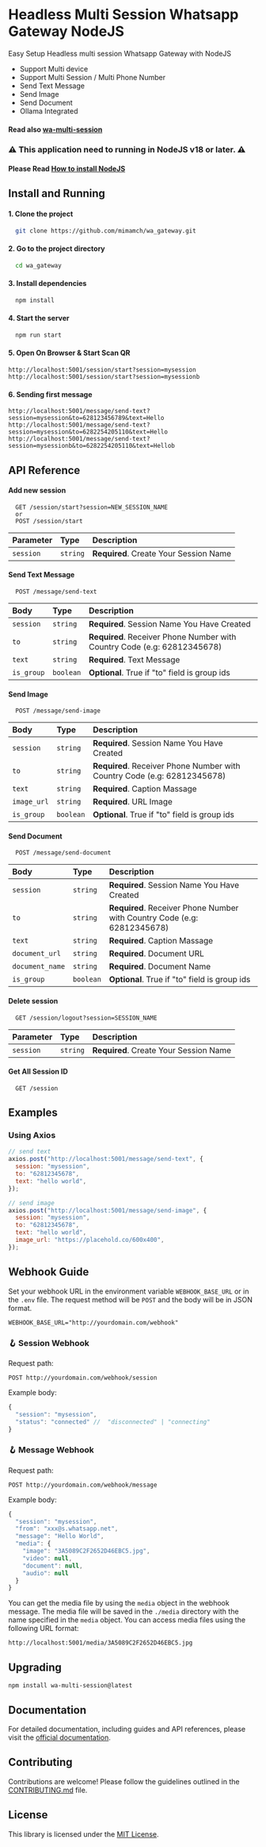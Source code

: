 # Headless Multi Session Whatsapp Gateway NodeJS

Easy Setup Headless multi session Whatsapp Gateway with NodeJS

- Support Multi device
- Support Multi Session / Multi Phone Number
- Send Text Message
- Send Image
- Send Document
- Ollama Integrated

#### Read also [wa-multi-session](https://github.com/mimamch/wa-multi-session)

### ⚠️ This application need to running in NodeJS v18 or later. ⚠️

#### Please Read [How to install NodeJS](https://nodejs.org/en/download/package-manager)

## Install and Running

#### 1. Clone the project

```bash
  git clone https://github.com/mimamch/wa_gateway.git
```

#### 2. Go to the project directory

```bash
  cd wa_gateway
```

#### 3. Install dependencies

```bash
  npm install
```

#### 4. Start the server

```bash
  npm run start
```

#### 5. Open On Browser & Start Scan QR

```
http://localhost:5001/session/start?session=mysession
http://localhost:5001/session/start?session=mysessionb

```

#### 6. Sending first message

```
http://localhost:5001/message/send-text?session=mysession&to=628123456789&text=Hello
http://localhost:5001/message/send-text?session=mysession&to=6282254205110&text=Hello
http://localhost:5001/message/send-text?session=mysessionb&to=6282254205110&text=Hellob
```

## API Reference

#### Add new session

```
  GET /session/start?session=NEW_SESSION_NAME
  or
  POST /session/start
```

| Parameter | Type     | Description                            |
| :-------- | :------- | :------------------------------------- |
| `session` | `string` | **Required**. Create Your Session Name |

#### Send Text Message

```
  POST /message/send-text
```

| Body       | Type      | Description                                                              |
| :--------- | :-------- | :----------------------------------------------------------------------- |
| `session`  | `string`  | **Required**. Session Name You Have Created                              |
| `to`       | `string`  | **Required**. Receiver Phone Number with Country Code (e.g: 62812345678) |
| `text`     | `string`  | **Required**. Text Message                                               |
| `is_group` | `boolean` | **Optional**. True if "to" field is group ids                            |

#### Send Image

```
  POST /message/send-image
```

| Body        | Type      | Description                                                              |
| :---------- | :-------- | :----------------------------------------------------------------------- |
| `session`   | `string`  | **Required**. Session Name You Have Created                              |
| `to`        | `string`  | **Required**. Receiver Phone Number with Country Code (e.g: 62812345678) |
| `text`      | `string`  | **Required**. Caption Massage                                            |
| `image_url` | `string`  | **Required**. URL Image                                                  |
| `is_group`  | `boolean` | **Optional**. True if "to" field is group ids                            |

#### Send Document

```
  POST /message/send-document
```

| Body            | Type      | Description                                                              |
| :-------------- | :-------- | :----------------------------------------------------------------------- |
| `session`       | `string`  | **Required**. Session Name You Have Created                              |
| `to`            | `string`  | **Required**. Receiver Phone Number with Country Code (e.g: 62812345678) |
| `text`          | `string`  | **Required**. Caption Massage                                            |
| `document_url`  | `string`  | **Required**. Document URL                                               |
| `document_name` | `string`  | **Required**. Document Name                                              |
| `is_group`      | `boolean` | **Optional**. True if "to" field is group ids                            |

#### Delete session

```
  GET /session/logout?session=SESSION_NAME
```

| Parameter | Type     | Description                            |
| :-------- | :------- | :------------------------------------- |
| `session` | `string` | **Required**. Create Your Session Name |

#### Get All Session ID

```
  GET /session
```

## Examples

### Using Axios

```js
// send text
axios.post("http://localhost:5001/message/send-text", {
  session: "mysession",
  to: "62812345678",
  text: "hello world",
});

// send image
axios.post("http://localhost:5001/message/send-image", {
  session: "mysession",
  to: "62812345678",
  text: "hello world",
  image_url: "https://placehold.co/600x400",
});
```

## Webhook Guide

Set your webhook URL in the environment variable `WEBHOOK_BASE_URL` or in the `.env` file.
The request method will be `POST` and the body will be in JSON format.

```
WEBHOOK_BASE_URL="http://yourdomain.com/webhook"
```

### 🪝 Session Webhook

Request path:

```
POST http://yourdomain.com/webhook/session
```

Example body:

```js
{
  "session": "mysession",
  "status": "connected" //  "disconnected" | "connecting"
}
```

### 🪝 Message Webhook

Request path:

```
POST http://yourdomain.com/webhook/message
```

Example body:

```js
{
  "session": "mysession",
  "from": "xxx@s.whatsapp.net",
  "message": "Hello World",
  "media": {
    "image": "3A5089C2F2652D46EBC5.jpg",
    "video": null,
    "document": null,
    "audio": null
  }
}
```

You can get the media file by using the `media` object in the webhook message. The media file will be saved in the `./media` directory with the name specified in the `media` object.
You can access media files using the following URL format:

```
http://localhost:5001/media/3A5089C2F2652D46EBC5.jpg
```

## Upgrading

```
npm install wa-multi-session@latest
```

## Documentation

For detailed documentation, including guides and API references, please visit the [official documentation](https://github.com/mimamch/wa-gateway).

## Contributing

Contributions are welcome! Please follow the guidelines outlined in the [CONTRIBUTING.md](https://github.com/mimamch/wa-gateway/blob/main/CONTRIBUTING.md) file.

## License

This library is licensed under the [MIT License](https://github.com/mimamch/wa-gateway/blob/main/LICENSE).
